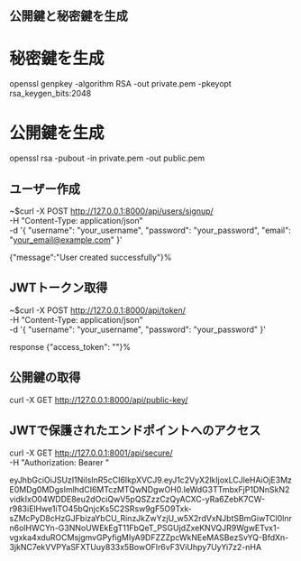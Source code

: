 ## 公開鍵と秘密鍵を生成
# 秘密鍵を生成
openssl genpkey -algorithm RSA -out private.pem -pkeyopt rsa_keygen_bits:2048

# 公開鍵を生成
openssl rsa -pubout -in private.pem -out public.pem

## ユーザー作成

~$curl -X POST http://127.0.0.1:8000/api/users/signup/ \
  -H "Content-Type: application/json" \
  -d '{
    "username": "your_username",
    "password": "your_password",
    "email": "your_email@example.com"
  }'

{"message":"User created successfully"}%

## JWTトークン取得

~$curl -X POST http://127.0.0.1:8000/api/token/ \
  -H "Content-Type: application/json" \
  -d '{
    "username": "your_username",
    "password": "your_password"
  }'

response
{"access_token": "<JWT TOKEN>"}%

## 公開鍵の取得
curl -X GET http://127.0.0.1:8000/api/public-key/

## JWTで保護されたエンドポイントへのアクセス

curl -X GET http://127.0.0.1:8001/api/secure/ \
  -H "Authorization: Bearer <JWT TOKEN>"

  eyJhbGciOiJSUzI1NiIsInR5cCI6IkpXVCJ9.eyJ1c2VyX2lkIjoxLCJleHAiOjE3MzE0MDg0MDgsImlhdCI6MTczMTQwNDgwOH0.IeWdG3TTmbxFjP1DNnSkN2vidkIxO04WDDE8eu2dOciQwV5pQSZzzCzQyACXC-yRa6ZebK7CW-r983iElHwe1iTO45bQnjcKs5C2SRsw9gF5O9Txk-sZMcPyD8cHzGJFbizaYbCU_RinzJkZwYzjU_w5X2rdVxNJbtSBmGiwTCl0lnrn6olHWCYn-G3NNoUWEkEgT11FbQeT_PSGUjdZxeKNVQJR9WgwETvx1-vgxka4xduROCMsjgmvGPyfigMIyA9DFZZZpcWkNEeMASBezSvYQ-BfdXn-3jkNC7ekVVPYaSFXTUuy833x5BowOFlr6vF3ViUhpy7UyYi7z2-nHA
